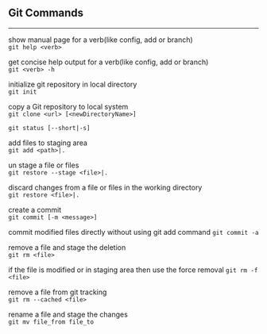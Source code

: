 ## Git Commands

---

show manual page for a verb(like config, add or branch)  
`git help <verb>`

get concise help output for a verb(like config, add or branch)  
`git <verb> -h`

initialize git repository in local directory  
`git init `

copy a Git repository to local system  
`git clone <url> [<newDirectoryName>]`

`git status [--short|-s]`  

add files to staging area  
`git add <path>|.`

un stage a file or files  
`git restore --stage <file>|.`

discard changes from a file or files in the working directory  
`git restore <file>|.`

create a commit  
`git commit [-m <message>]`

commit modified files directly without using git add command
`git commit -a` 

remove a file and stage the deletion  
`git rm <file>`

if the file is modified or in staging area then use the force removal 
`git rm -f <file>`

remove a file from git tracking  
`git rm --cached <file>`

rename a file and stage the changes  
`git mv file_from file_to`